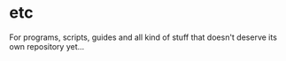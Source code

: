 # etc
For programs, scripts, guides and all kind of stuff that doesn't deserve its own repository yet...
